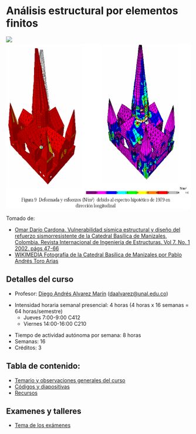# Análisis estructural por elementos finitos

<p float="left">
  <img src="https://upload.wikimedia.org/wikipedia/commons/thumb/0/09/2007-06-12_catedral_de_manizales-pablo_andres_toro_arias.jpg/266px-2007-06-12_catedral_de_manizales-pablo_andres_toro_arias.jpg" height="450" />

  <img src="../figs/catedral.png" height="450" /> 
</p>

Tomado de:
* [Omar Darío Cardona. Vulnerabilidad sísmica estructural y diseño del refuerzo sismorresistente de la Catedral Basílica de Manizales, Colombia. Revista Internacional de Ingeniería de Estructuras. Vol 7. No. 1 2002. págs 47-66](http://idea.manizales.unal.edu.co/gestion_riesgos/descargas/gestion/Catedralm1.pdf)
* [WIKIMEDIA Fotografía de la Catedral Basílica de Manizales por Pablo Andrés Toro Arias](https://commons.wikimedia.org/wiki/File:2007-06-12_catedral_de_manizales-pablo_andres_toro_arias.jpg)



## Detalles del curso
- Profesor: [Diego Andrés Alvarez Marín](https://sites.google.com/site/diegoandresalvarezmarin/alvarezCV_internet.pdf) (daalvarez@unal.edu.co)
* Intensidad horaria semanal presencial: 4 horas (4 horas x 16 semanas = 64 horas/semestre)
  - Jueves 7:00-9:00 C412
  - Viernes 14:00-16:00 C210
- Tiempo de actividad autónoma por semana: 8 horas
- Semanas: 16
- Créditos: 3

## Tabla de contenido: 
- [Temario y observaciones generales del curso](python3/temario_y_observaciones_generales.md)
- [Códigos y diapositivas](codigos_y_diapositivas.md)
- [Recursos](python3/recursos.md)

## Examenes y talleres
- [Tema de los exámenes](examenes.md)
